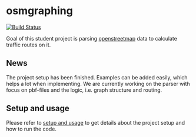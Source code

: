 # osmgraphing

[![Build Status][www_travis_build_status]][www_travis_builds]

Goal of this student project is parsing [openstreetmap][www_openstreetmap] data to calculate traffic routes on it.

## News

The project setup has been finished.
Examples can be added easily, which helps a lot when implementing.
We are currently working on the parser with focus on pbf-files and the logic, i.e. graph structure and routing.

## Setup and usage

Please refer to [setup and usage][www_osmgraphing_usage] to get details about the project setup and how to run the code.

[www_travis_build_status]: https://travis-ci.com/dominicparga/osmgraphing.svg?branch=master
[www_travis_builds]: https://travis-ci.com/dominicparga/osmgraphing

[www_openstreetmap]: https://openstreetmap.org
[www_osmgraphing_usage]: https://github.com/dominicparga/osmgraphing/wiki/Usage
